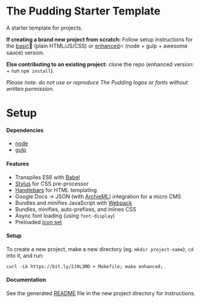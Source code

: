 # The Pudding Starter Template

A starter template for projects.

**If creating a brand new project from scratch:** Follow setup instructions for the [basic](#basic):bread: (plain HTML/JS/CSS) or [enhanced](#enhanced):fire: (node + gulp + awesome sauce) version.

**Else contributing to an existing project:** clone the repo (enhanced version: + run `npm install`).

_Please note: do not use or reproduce The Pudding logos or fonts without written permission._

# Setup

#### Dependencies

- [node](http://nodejs.org)
- [gulp](http://gulpjs.com)

#### Features

- Transpiles ES6 with [Babel](http://babeljs.io)
- [Stylus](http://stylus-lang.com/) for CSS pre-processor
- [Handlebars](http://handlebarsjs.com/) for HTML templating
- Google Docs -> JSON (with [ArchieML](http://archieml.org/)) integration for a micro CMS
- Bundles and minifies JavaScript with [Webpack](http://webpack.js.org)
- Bundles, minifies, auto-prefixes, and inlines CSS
- Async font loading (using `font-display`)
- Preloaded [icon set](https://feathericons.com/)

#### Setup

To create a new project, make a new directory (eg. `mkdir project-name`), `cd` into it, and run:

```
curl -Lk https://bit.ly/2J0L3MD > Makefile; make enhanced;
```

#### Documentation

See the generated [README](https://github.com/polygraph-cool/starter/blob/master/README.story.md#development) file in the new project directory for instructions.
